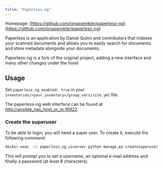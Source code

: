 ```yaml
---
title: "Paperless-ng"
---
```


Homepage: [https://github.com/jonaswinkler/paperless-ng](https://github.com/jonaswinkler/paperless-ng)

Paperless is an application by Daniel Quinn and contributors that indexes your scanned documents and allows you to easily search for documents and store metadata alongside your documents.

Paperless-ng is a fork of the original project, adding a new interface and many other changes under the hood

## Usage

Set `paperless_ng_enabled: true` in your `inventories/<your_inventory>/group_vars/site.yml` file.

The paperless-ng web interface can be found at [http://ansible_nas_host_or_ip:16922](http://ansible_nas_host_or_ip:16922).

### Create the superuser

To be able to login, you will need a super user. To create it, execute the following command:

```bash
docker exec -it paperless_ng_uiserver python manage.py createsuperuser
```

This will prompt you to set a username, an optional e-mail address and finally a password (at least 8 characters).
